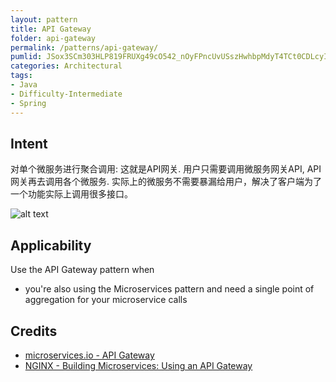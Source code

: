 ```yaml
---
layout: pattern
title: API Gateway
folder: api-gateway
permalink: /patterns/api-gateway/
pumlid: JSox3SCm303HLP819FRUXg49cO542_nOyFPncUvUSszHwhbpMdyT4TCt0CDLcyIHdtGsEZLOez8vG7ek33JuueLbPvUcPM84cpeCz2S0fvI6mGjluA1_b-Tt2N5D6tNcw3y0
categories: Architectural
tags:
- Java
- Difficulty-Intermediate
- Spring
---
```


## Intent

对单个微服务进行聚合调用: 这就是API网关. 
用户只需要调用微服务网关API, API网关再去调用各个微服务.
实际上的微服务不需要暴漏给用户，解决了客户端为了一个功能实际上调用很多接口。

![alt text](./etc/api-gateway.png "API Gateway")

## Applicability

Use the API Gateway pattern when

* you're also using the Microservices pattern and need a single point of aggregation for your
microservice calls

## Credits

* [microservices.io - API Gateway](http://microservices.io/patterns/apigateway.html)
* [NGINX - Building Microservices: Using an API Gateway](https://www.nginx.com/blog/building-microservices-using-an-api-gateway/)
